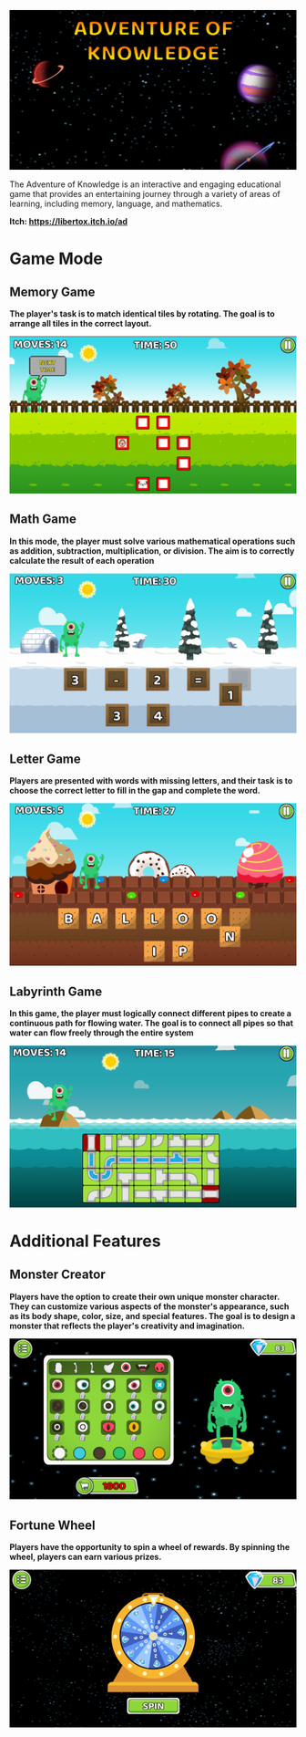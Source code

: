 ![alt-text](Screens/Title.png)

The Adventure of Knowledge is an interactive and engaging educational game that provides an entertaining journey through a variety of areas of learning, including memory, language, and mathematics.

<b>Itch:<b> https://libertox.itch.io/ad <br>

# Game Mode

## Memory Game

The player's task is to match identical tiles by rotating. The goal is to arrange all tiles in the correct layout.

![alt-text](Screens/Memory.png)

## Math Game
In this mode, the player must solve various mathematical operations such as addition, subtraction, multiplication, or division. The aim is to correctly calculate the result of each operation

![alt-text](Screens/Math.png)

## Letter Game

Players are presented with words with missing letters, and their task is to choose the correct letter to fill in the gap and complete the word.

![alt-text](Screens/Letter.png)

## Labyrinth Game

In this game, the player must logically connect different pipes to create a continuous path for flowing water. The goal is to connect all pipes so that water can flow freely through the entire system

![alt-text](Screens/Pipe.png)

# Additional Features

## Monster Creator

Players have the option to create their own unique monster character. They can customize various aspects of the monster's appearance, such as its body shape, color, size, and special features. The goal is to design a monster that reflects the player's creativity and imagination.

![alt-text](Screens/Creator.png)

## Fortune Wheel

Players have the opportunity to spin a wheel of rewards. By spinning the wheel, players can earn various prizes.

![alt-text](Screens/Fortune.png)